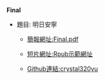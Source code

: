 <p>
  <b>Final</b>
  </p>
  
  <p>
  <ul type="disc">
    <li>題目: 明日安寧</li>
    <ul type="circle">
      <li><a href="https://crystal320yu.github.io/NTU_COOL/Final/">簡報網址:Final.pdf</a></li> 
    </ul>
    <ul type="circle">
      <li><a href="http://rpubs.com/qk0926?fbclid=IwAR2gWZFrQ0gjE1wOFxKt64n83-yhCX_F6xsVusQOqi538BqGz5dZWWY2i10">短片網址:Rpub示範網址</a></li> 
    </ul>
    <ul type="circle">
      <li><a href="http://rpubs.com/qk0926?fbclid=IwAR2gWZFrQ0gjE1wOFxKt64n83-yhCX_F6xsVusQOqi538BqGz5dZWWY2i10">Github連結:crystal320yu</a></li> 
    </ul>
  </ul>
  </p>
                  
